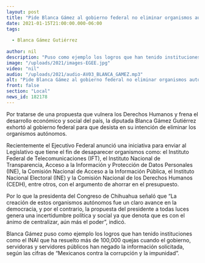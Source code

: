```yaml
---
layout: post
title: "Pide Blanca Gámez al gobierno federal no eliminar organismos autónomos"
date: 2021-01-15T21:00:00.000-06:00
tags:
  
  - Blanca Gámez Gutiérrez
  
author: nil
description: "Puso como ejemplo los logros que han tenido instituciones como el INAI que ha resuelto más de 100,000 quejas"
image: "/uploads/2021/images-EGEE.jpg"
video: "nil"
audio: "/uploads/2021/audio-AV03_BLANCA_GAMEZ.mp3"
alt: "Pide Blanca Gámez al gobierno federal no eliminar organismos autónomos"
front: false
section: "Local"
news_id: 182178
---
```


Por tratarse de una propuesta que vulnera los Derechos Humanos y frena el desarrollo económico y social del país, la diputada Blanca Gámez Gutiérrez exhortó al gobierno federal para que desista en su intención de eliminar los organismos autónomos. 

Recientemente el Ejecutivo Federal anunció una iniciativa para enviar al Legislativo que tiene el fin de desaparecer organismos como: el Instituto Federal de Telecomunicaciones (IFT), el Instituto Nacional de Transparencia, Acceso a la Información y Protección de Datos Personales (INE), la Comisión Nacional de Acceso a la Información Pública, el Instituto Nacional Electoral (INE) y la Comisión Nacional de los Derechos Humanos (CEDH), entre otros, con el argumento de ahorrar en el presupuesto. 

Por lo que la presidenta del Congreso de Chihuahua señaló que “La creación de estos organismos autónomos fue un claro avance en la democracia, y por el contrario, la propuesta del presidente a todas luces genera una incertidumbre política y social ya que denota que es con el ánimo de centralizar, aún más el poder”, indicó. 

Blanca Gámez puso como ejemplo los logros que han tenido instituciones como el INAI que ha resuelto más de 100,000 quejas cuando el gobierno, servidoras y servidores públicos han negado la información solicitada, según las cifras de “Mexicanos contra la corrupción y la impunidad”. 